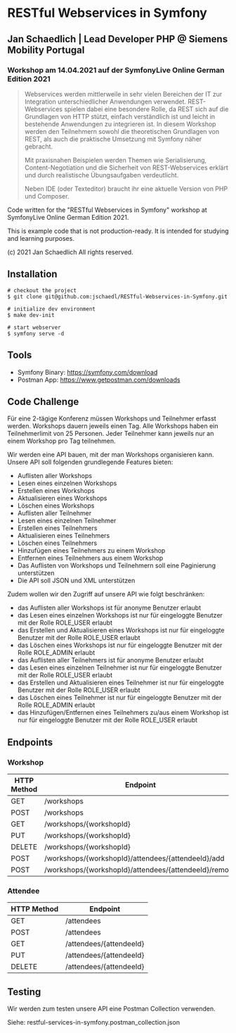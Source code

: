 # RESTful Webservices in Symfony

## Jan Schaedlich | Lead Developer PHP @ Siemens Mobility Portugal

### Workshop am 14.04.2021 auf der SymfonyLive Online German Edition 2021

> Webservices werden mittlerweile in sehr vielen Bereichen der IT zur Integration
> unterschiedlicher Anwendungen verwendet. REST-Webservices spielen
> dabei eine besondere Rolle, da REST sich auf die Grundlagen von HTTP stützt,
> einfach verständlich ist und leicht in bestehende Anwendungen zu integrieren ist.
> In diesem Workshop werden den Teilnehmern sowohl die theoretischen Grundlagen von REST, als auch die praktische Umsetzung mit Symfony näher gebracht.
>
> Mit praxisnahen Beispielen werden Themen wie Serialisierung, Content-Negotiation
> und die Sicherheit von REST-Webservices erklärt und durch realistische
> Übungsaufgaben verdeutlicht.
>
> Neben IDE (oder Texteditor) braucht ihr eine aktuelle Version von PHP und Composer.

Code written for the "RESTful Webservices in Symfony" workshop at SymfonyLive Online German Edition 2021.

This is example code that is not production-ready. It is intended for studying and learning purposes.

(c) 2021 Jan Schaedlich All rights reserved.

## Installation

    # checkout the project
    $ git clone git@github.com:jschaedl/RESTful-Webservices-in-Symfony.git

    # initialize dev environment
    $ make dev-init
    
    # start webserver
    $ symfony serve -d

## Tools

- Symfony Binary: https://symfony.com/download
- Postman App: https://www.getpostman.com/downloads
  
## Code Challenge

Für eine 2-tägige Konferenz müssen Workshops und Teilnehmer erfasst werden.
Workshops dauern jeweils einen Tag. 
Alle Workshops haben ein Teilnehmerlimit von 25 Personen. 
Jeder Teilnehmer kann jeweils nur an einem Workshop pro Tag teilnehmen. 

Wir werden eine API bauen, mit der man Workshops organisieren kann.
Unsere API soll folgenden grundlegende Features bieten:

- Auflisten aller Workshops
- Lesen eines einzelnen Workshops
- Erstellen eines Workshops
- Aktualisieren eines Workshops
- Löschen eines Workshops
- Auflisten aller Teilnehmer
- Lesen eines einzelnen Teilnehmer
- Erstellen eines Teilnehmers
- Aktualisieren eines Teilnehmers
- Löschen eines Teilnehmers
- Hinzufügen eines Teilnehmers zu einem Workshop
- Entfernen eines Teilnehmers aus einem Workshop
- Das Auflisten von Workshops und Teilnehmern soll eine Paginierung unterstützen 
- Die API soll JSON und XML unterstützen

Zudem wollen wir den Zugriff auf unsere API wie folgt beschränken:

- das Auflisten aller Workshops ist für anonyme Benutzer erlaubt
- das Lesen eines einzelnen Workshops ist nur für eingeloggte Benutzer mit der Rolle ROLE_USER erlaubt
- das Erstellen und Aktualisieren eines Workshops ist nur für eingeloggte Benutzer mit der Rolle ROLE_USER erlaubt
- das Löschen eines Workshops ist nur für eingeloggte Benutzer mit der Rolle ROLE_ADMIN erlaubt
- das Auflisten aller Teilnehmers ist für anonyme Benutzer erlaubt
- das Lesen eines einzelnen Teilnehmer ist nur für eingeloggte Benutzer mit der Rolle ROLE_USER erlaubt
- das Erstellen und Aktualisieren eines Teilnehmer ist nur für eingeloggte Benutzer mit der Rolle ROLE_USER erlaubt
- das Löschen eines Teilnehmer ist nur für eingeloggte Benutzer mit der Rolle ROLE_ADMIN erlaubt
- das Hinzufügen/Entfernen eines Teilnehmers zu/aus einem Workshop ist nur für eingeloggte Benutzer mit der Rolle ROLE_USER erlaubt

## Endpoints

### Workshop

HTTP Method | Endpoint
----------- | --------
 GET        | /workshops
 POST       | /workshops
 GET        | /workshops/{workshopId}
 PUT        | /workshops/{workshopId}
 DELETE     | /workshops/{workshopId}
 POST       | /workshops/{workshopId}/attendees/{attendeeId}/add
 POST       | /workshops/{workshopId}/attendees/{attendeeId}/remove

### Attendee

HTTP Method | Endpoint
----------- | --------
 GET        | /attendees
 POST       | /attendees
 GET        | /attendees/{attendeeId}
 PUT        | /attendees/{attendeeId}
 DELETE     | /attendees/{attendeeId}

## Testing

Wir werden zum testen unsere API eine Postman Collection verwenden.

Siehe: restful-services-in-symfony.postman_collection.json